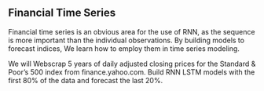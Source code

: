## Financial Time Series

Financial time series is an obvious area for the use of RNN, as the sequence is more important than the individual observations. 
By building models to forecast indices, We learn how to employ them in time series modeling. 

We will Webscrap 5 years of daily adjusted closing prices for the Standard & Poor’s 500 index from finance.yahoo.com. 
Build RNN LSTM models with the first 80% of the data and forecast the last 20%.
